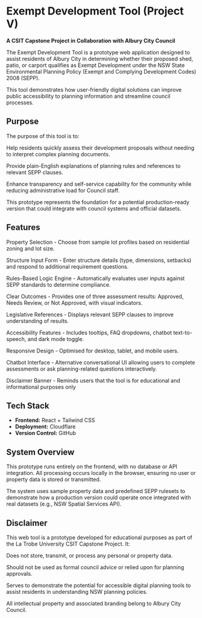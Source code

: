 # Exempt Development Tool (Project V)

**A CSIT Capstone Project in Collaboration with Albury City Council**

The Exempt Development Tool is a prototype web application designed to assist residents of Albury City in determining whether their proposed shed, patio, or carport qualifies as Exempt Development under the NSW State Environmental Planning Policy (Exempt and Complying Development Codes) 2008 (SEPP).

This tool demonstrates how user-friendly digital solutions can improve public accessibility to planning information and streamline council processes.

## Purpose
The purpose of this tool is to:

Help residents quickly assess their development proposals without needing to interpret complex planning documents.

Provide plain-English explanations of planning rules and references to relevant SEPP clauses.

Enhance transparency and self-service capability for the community while reducing administrative load for Council staff.

This prototype represents the foundation for a potential production-ready version that could integrate with council systems and official datasets.

## Features
Property Selection - Choose from sample lot profiles based on residential zoning and lot size.

Structure Input Form - Enter structure details (type, dimensions, setbacks) and respond to additional requirement questions.

Rules-Based Logic Engine - Automatically evaluates user inputs against SEPP standards to determine compliance.

Clear Outcomes - Provides one of three assessment results: Approved, Needs Review, or Not Approved, with visual indicators.

Legislative References - Displays relevant SEPP clauses to improve understanding of results.

Accessibility Features - Includes tooltips, FAQ dropdowns, chatbot text-to-speech, and dark mode toggle.

Responsive Design - Optimised for desktop, tablet, and mobile users.

Chatbot Interface - Alternative conversational UI allowing users to complete assessments or ask planning-related questions interactively.

Disclaimer Banner - Reminds users that the tool is for educational and informational purposes only

## Tech Stack
- **Frontend:** React + Tailwind CSS  
- **Deployment:** Cloudflare  
- **Version Control:** GitHub

## System Overview
This prototype runs entirely on the frontend, with no database or API integration.
All processing occurs locally in the browser, ensuring no user or property data is stored or transmitted.

The system uses sample property data and predefined SEPP rulesets to demonstrate how a production version could operate once integrated with real datasets (e.g., NSW Spatial Services API).

## Disclaimer
This web tool is a prototype developed for educational purposes as part of the La Trobe University CSIT Capstone Project.
It:

Does not store, transmit, or process any personal or property data.

Should not be used as formal council advice or relied upon for planning approvals.

Serves to demonstrate the potential for accessible digital planning tools to assist residents in understanding NSW planning policies.

All intellectual property and associated branding belong to Albury City Council.
